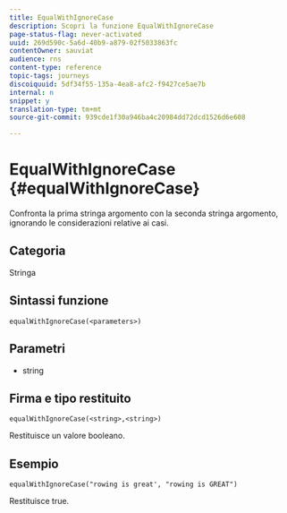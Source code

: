 ```yaml
---
title: EqualWithIgnoreCase
description: Scopri la funzione EqualWithIgnoreCase
page-status-flag: never-activated
uuid: 269d590c-5a6d-40b9-a879-02f5033863fc
contentOwner: sauviat
audience: rns
content-type: reference
topic-tags: journeys
discoiquuid: 5df34f55-135a-4ea8-afc2-f9427ce5ae7b
internal: n
snippet: y
translation-type: tm+mt
source-git-commit: 939cde1f30a946ba4c20984dd72dcd1526d6e608

---
```



# EqualWithIgnoreCase {#equalWithIgnoreCase}

Confronta la prima stringa argomento con la seconda stringa argomento, ignorando le considerazioni relative ai casi.

## Categoria

Stringa

## Sintassi funzione

`equalWithIgnoreCase(<parameters>)`

## Parametri

* string

## Firma e tipo restituito

`equalWithIgnoreCase(<string>,<string>)`

Restituisce un valore booleano.

## Esempio

`equalWithIgnoreCase("rowing is great', "rowing is GREAT")`

Restituisce true.
